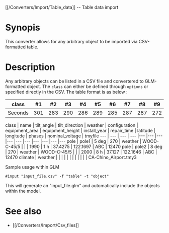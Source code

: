 [[/Converters/Import/Table_data]] -- Table data import

# Synopis

This converter allows for any arbitrary object to be imported via CSV-formatted table. 

# Description

Any arbitrary objects can be listed in a CSV file and convertered to GLM-formatted object. The `class` can either be defined through `options` or specified directly in the CSV. The table format is as below : 


class | #1 | #2 | #3 | #4 | #5 | #6 | #7 | #8 | #9 | #10 | #11
--- | --- | --- | --- |--- |--- |--- |--- |--- |--- |--- |---
Seconds | 301 | 283 | 290 | 286 | 289 | 285 | 287 | 287 | 272 | 276 | 269


class | name | tilt_angle | tilt_direction | weather | configuration | equipment_area | equipment_height | install_year	| repair_time | latitude | longitude | phases | nominal_voltage | tmyfile
--- | --- | --- | --- |--- |--- |--- |--- |--- |--- |--- |--- |--- |---
pole | pole1 | 5 deg | 270	| weather | WOOD-C-45/5 | | | 1990 | 1 h | 37.4275 | 122.1697 | ABC | 12470
pole | pole2 | 8 deg | 270	| weather | WOOD-C-45/5 | | | 2000 | 8 h | 37.127 | 122.1646 | ABC | 12470
climate | weather | | 	|  |  | | |  |  |  |  |  | CA-Chino_Airport.tmy3

Sample usage within GLM
~~~
#input "input_file.csv" -f "table" -t "object" 
~~~

This will generate an "input_file.glm" and automatically include the objects within the model. 

# See also

* [[/Converters/Import/Csv_files]]
